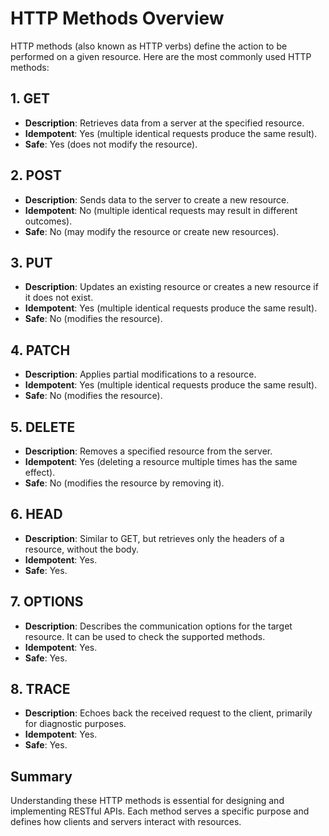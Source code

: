 # HTTP Methods Overview

HTTP methods (also known as HTTP verbs) define the action to be performed on a given resource. Here are the most commonly used HTTP methods:

## 1. GET
- **Description**: Retrieves data from a server at the specified resource.
- **Idempotent**: Yes (multiple identical requests produce the same result).
- **Safe**: Yes (does not modify the resource).

## 2. POST
- **Description**: Sends data to the server to create a new resource.
- **Idempotent**: No (multiple identical requests may result in different outcomes).
- **Safe**: No (may modify the resource or create new resources).

## 3. PUT
- **Description**: Updates an existing resource or creates a new resource if it does not exist.
- **Idempotent**: Yes (multiple identical requests produce the same result).
- **Safe**: No (modifies the resource).

## 4. PATCH
- **Description**: Applies partial modifications to a resource.
- **Idempotent**: Yes (multiple identical requests produce the same result).
- **Safe**: No (modifies the resource).

## 5. DELETE
- **Description**: Removes a specified resource from the server.
- **Idempotent**: Yes (deleting a resource multiple times has the same effect).
- **Safe**: No (modifies the resource by removing it).

## 6. HEAD
- **Description**: Similar to GET, but retrieves only the headers of a resource, without the body.
- **Idempotent**: Yes.
- **Safe**: Yes.

## 7. OPTIONS
- **Description**: Describes the communication options for the target resource. It can be used to check the supported methods.
- **Idempotent**: Yes.
- **Safe**: Yes.

## 8. TRACE
- **Description**: Echoes back the received request to the client, primarily for diagnostic purposes.
- **Idempotent**: Yes.
- **Safe**: Yes.

## Summary
Understanding these HTTP methods is essential for designing and implementing RESTful APIs. Each method serves a specific purpose and defines how clients and servers interact with resources.
